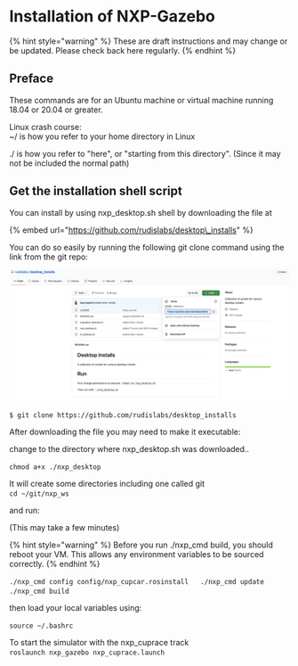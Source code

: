 # Installation of NXP-Gazebo

{% hint style="warning" %}
These are draft instructions and may change or be updated. Please check back here regularly.
{% endhint %}

## Preface

These commands are for an Ubuntu machine or virtual machine running 18.04 or 20.04 or greater.

Linux crash course:  
~/   is how you refer to your home directory in Linux

  
./  is how you refer to "here", or "starting from this directory". \(Since it may not be included  the normal path\)

## Get the installation shell script

You can install by using nxp\_desktop.sh shell by downloading the file at

{% embed url="https://github.com/rudislabs/desktop\_installs" %}

You can do so easily by running the following git clone command using the link from the git repo:

![](../../.gitbook/assets/screen-shot-2021-02-04-at-4.11.43-pm.png)

```text
$ git clone https://github.com/rudislabs/desktop_installs
```

After downloading the file you may need to make it executable:

change to the directory where nxp\_desktop.sh was downloaded..

`chmod a+x ./nxp_desktop`

It will create some directories including one called git  
`cd ~/git/nxp_ws`

and run:

\(This may take a few minutes\)

{% hint style="warning" %}
Before you run ./nxp\_cmd build, you should reboot your VM. This allows any environment variables to be sourced correctly.
{% endhint %}

`./nxp_cmd config config/nxp_cupcar.rosinstall  
./nxp_cmd update  
./nxp_cmd build`



then load your local variables using:  
  
 `source ~/.bashrc`  
  
To start the simulator with the nxp\_cuprace track   
 `roslaunch nxp_gazebo nxp_cuprace.launch`

